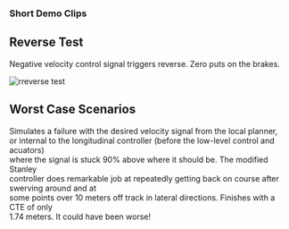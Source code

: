 
### Short Demo Clips

## Reverse Test

Negative velocity control signal triggers reverse.
Zero puts on the brakes.


![rreverse test](demo/rev_test.gif)



## Worst Case Scenarios

Simulates a failure with the desired velocity signal from the local planner,  
or internal to the longitudinal controller (before the low-level control and acuators)  
where the signal is stuck 90% above where it should be. The modified Stanley  
controller does remarkable job at repeatedly getting back on course after swerving around and at  
some points over 10 meters off track in lateral directions. Finishes with a CTE of only  
1.74 meters. It could have been worse! 
